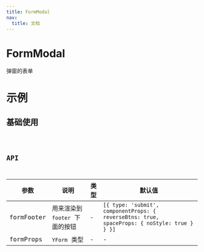 ```yaml
---
title: FormModal
nav:
  title: 文档
---
```


# FormModal

弹窗的表单

# 示例

## 基础使用

<code src="./demo/modal_base.tsx" />

## API

| 参数 | 说明 | 类型 | 默认值 |
| --- | --- | --- | --- |
| formFooter | 用来渲染到 `footer` 下面的按钮 | - | `[{ type: 'submit', componentProps: { reverseBtns: true, spaceProps: { noStyle: true } } }]` |
| formProps | `YForm` 类型 | - | - |
